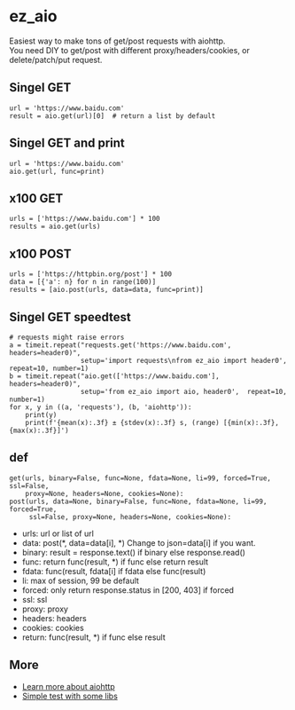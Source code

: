 # ez_aio
Easiest way to make tons of get/post requests with aiohttp.  
You need DIY to get/post with different proxy/headers/cookies, or delete/patch/put request.  
## Singel GET
    url = 'https://www.baidu.com'
    result = aio.get(url)[0]  # return a list by default
## Singel GET and print
    url = 'https://www.baidu.com'
    aio.get(url, func=print)
## x100 GET
    urls = ['https://www.baidu.com'] * 100
    results = aio.get(urls)
## x100 POST
    urls = ['https://httpbin.org/post'] * 100
    data = [{'a': n} for n in range(100)]
    results = [aio.post(urls, data=data, func=print)]
## Singel GET speedtest
    # requests might raise errors
    a = timeit.repeat("requests.get('https://www.baidu.com', headers=header0)",
                      setup='import requests\nfrom ez_aio import header0', repeat=10, number=1)
    b = timeit.repeat("aio.get(['https://www.baidu.com'], headers=header0)",
                      setup='from ez_aio import aio, header0',  repeat=10, number=1)
    for x, y in ((a, 'requests'), (b, 'aiohttp')):
        print(y)
        print(f'{mean(x):.3f} ± {stdev(x):.3f} s, (range) [{min(x):.3f}, {max(x):.3f}]')
## def
    get(urls, binary=False, func=None, fdata=None, li=99, forced=True, ssl=False, 
        proxy=None, headers=None, cookies=None):
    post(urls, data=None, binary=False, func=None, fdata=None, li=99, forced=True,
         ssl=False, proxy=None, headers=None, cookies=None):
* urls: url or list of url
* data: post(*, data=data[i], *) Change to json=data[i] if you want.
* binary: result = response.text() if binary else response.read()
* func: return func(result, *) if func else return result
* fdata: func(result, fdata[i] if fdata else func(result)
* li: max of session, 99 be default
* forced: only return response.status in [200, 403] if forced
* ssl: ssl
* proxy: proxy
* headers: headers
* cookies: cookies
* return: func(result, *) if func else result
## More
* [Learn more about aiohttp](https://docs.aiohttp.org)
* [Simple test with some libs](https://github.com/wangyi041228/http_libs_test)